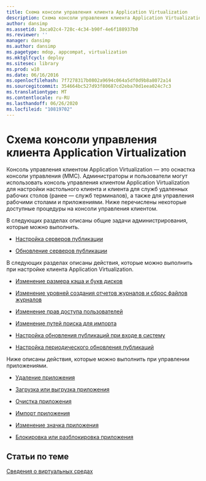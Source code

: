 ```yaml
---
title: Схема консоли управления клиента Application Virtualization
description: Схема консоли управления клиента Application Virtualization
author: dansimp
ms.assetid: 3aca02c4-728c-4c34-b90f-4e6f188937b0
ms.reviewer: ''
manager: dansimp
ms.author: dansimp
ms.pagetype: mdop, appcompat, virtualization
ms.mktglfcycl: deploy
ms.sitesec: library
ms.prod: w10
ms.date: 06/16/2016
ms.openlocfilehash: 7f7278317b0802a9694c064a5df0d9b8a8072a14
ms.sourcegitcommit: 354664bc527d93f80687cd2eba70d1eea024c7c3
ms.translationtype: MT
ms.contentlocale: ru-RU
ms.lasthandoff: 06/26/2020
ms.locfileid: "10819702"
---
```

# Схема консоли управления клиента Application Virtualization


Консоль управления клиентом Application Virtualization — это оснастка консоли управления (MMC). Администраторы и пользователи могут использовать консоль управления клиентом Application Virtualization для настройки настольного клиента и клиента для служб удаленных рабочих столов (ранее — служб терминалов), а также для управления рабочими столами и приложениями. Ниже перечислены некоторые доступные процедуры на консоли управления клиентом.

В следующих разделах описаны общие задачи администрирования, которые можно выполнить.

-   [Настройка серверов публикации](how-to-set-up-publishing-servers.md)

-   [Обновление серверов публикации](how-to-refresh-the-publishing-servers.md)

В следующих разделах описаны действия, которые можно выполнить при настройке клиента Application Virtualization.

-   [Изменение размера кэша и букв дисков](how-to-change-the-cache-size-and-the-drive-letter-designation.md)

-   [Изменение уровней создания отчетов журналов и сброс файлов журналов](how-to-change-the-log-reporting-levels-and-reset-the-log-files.md)

-   [Изменение прав доступа пользователей](how-to-change-user-access-permissions.md)

-   [Изменение путей поиска для импорта](how-to-change-import-search-paths.md)

-   [Настройка обновления публикаций при входе в систему](how-to-set-up-publishing-refresh-on-login.md)

-   [Настройка периодического обновления публикаций](how-to-set-up-periodic-publishing-refresh.md)

Ниже описаны действия, которые можно выполнить при управлении приложениями.

-   [Удаление приложения](how-to-delete-an-application.md)

-   [Загрузка или выгрузка приложения](how-to-load-or-unload-an-application.md)

-   [Очистка приложения](how-to-clear-an-application.md)

-   [Импорт приложения](how-to-import-an-application.md)

-   [Изменение значка приложения](how-to-change-an-application-icon.md)

-   [Блокировка или разблокировка приложения](how-to-lock-or-unlock-an-application.md)

## Статьи по теме


[Сведения о виртуальных средах](about-virtual-environments.md)

 

 





